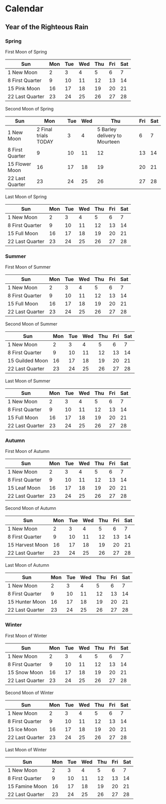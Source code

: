 # Calendar

## Year of the Righteous Rain

### Spring

First Moon of Spring

| Sun             | Mon | Tue | Wed | Thu | Fri | Sat |
| --------------- | --- | --- | --- | --- | --- | --- |
| 1 New Moon      | 2   | 3   | 4   | 5   | 6   | 7   |
| 8 First Quarter | 9   | 10  | 11  | 12  | 13  | 14  |
| 15 Pink Moon    | 16  | 17  | 18  | 19  | 20  | 21  |
| 22 Last Quarter | 23  | 24  | 25  | 26  | 27  | 28  |


Second Moon of Spring

| Sun                                  | Mon | Tue | Wed | Thu | Fri | Sat |
| ------------------------------------ | --- | --- | --- | --- | --- | --- |
| 1 New Moon     | 2 Final trials TODAY | 3   | 4   | 5 Barley delivery to Mourteen  | 6   | 7   |
| 8 First Quarter                      | 9   | 10  | 11  | 12  | 13  | 14  |
| 15 Flower Moon                       | 16  | 17  | 18  | 19  | 20  | 21  |
| 22 Last Quarter                      | 23  | 24  | 25  | 26  | 27  | 28  |


Last Moon of Spring

| Sun             | Mon | Tue | Wed | Thu | Fri | Sat |
| --------------- | --- | --- | --- | --- | --- | --- |
| 1 New Moon      | 2   | 3   | 4   | 5   | 6   | 7   |
| 8 First Quarter | 9   | 10  | 11  | 12  | 13  | 14  |
| 15 Full Moon    | 16  | 17  | 18  | 19  | 20  | 21  |
| 22 Last Quarter | 23  | 24  | 25  | 26  | 27  | 28  |


### Summer

First Moon of Summer

| Sun             | Mon | Tue | Wed | Thu | Fri | Sat |
| --------------- | --- | --- | --- | --- | --- | --- |
| 1 New Moon      | 2   | 3   | 4   | 5   | 6   | 7   |
| 8 First Quarter | 9   | 10  | 11  | 12  | 13  | 14  |
| 15 Full Moon    | 16  | 17  | 18  | 19  | 20  | 21  |
| 22 Last Quarter | 23  | 24  | 25  | 26  | 27  | 28  |


Second Moon of Summer

| Sun             | Mon | Tue | Wed | Thu | Fri | Sat |
| --------------- | --- | --- | --- | --- | --- | --- |
| 1 New Moon      | 2   | 3   | 4   | 5   | 6   | 7   |
| 8 First Quarter | 9   | 10  | 11  | 12  | 13  | 14  |
| 15 Guilded Moon | 16  | 17  | 18  | 19  | 20  | 21  |
| 22 Last Quarter | 23  | 24  | 25  | 26  | 27  | 28  |


Last Moon of Summer

| Sun             | Mon | Tue | Wed | Thu | Fri | Sat |
| --------------- | --- | --- | --- | --- | --- | --- |
| 1 New Moon      | 2   | 3   | 4   | 5   | 6   | 7   |
| 8 First Quarter | 9   | 10  | 11  | 12  | 13  | 14  |
| 15 Full Moon    | 16  | 17  | 18  | 19  | 20  | 21  |
| 22 Last Quarter | 23  | 24  | 25  | 26  | 27  | 28  |


### Autumn

First Moon of Autumn

| Sun             | Mon | Tue | Wed | Thu | Fri | Sat |
| --------------- | --- | --- | --- | --- | --- | --- |
| 1 New Moon      | 2   | 3   | 4   | 5   | 6   | 7   |
| 8 First Quarter | 9   | 10  | 11  | 12  | 13  | 14  |
| 15 Leaf Moon    | 16  | 17  | 18  | 19  | 20  | 21  |
| 22 Last Quarter | 23  | 24  | 25  | 26  | 27  | 28  |


Second Moon of Autumn

| Sun             | Mon | Tue | Wed | Thu | Fri | Sat |
| --------------- | --- | --- | --- | --- | --- | --- |
| 1 New Moon      | 2   | 3   | 4   | 5   | 6   | 7   |
| 8 First Quarter | 9   | 10  | 11  | 12  | 13  | 14  |
| 15 Harvest Moon | 16  | 17  | 18  | 19  | 20  | 21  |
| 22 Last Quarter | 23  | 24  | 25  | 26  | 27  | 28  |
 

Last Moon of Autumn

| Sun             | Mon | Tue | Wed | Thu | Fri | Sat |
| --------------- | --- | --- | --- | --- | --- | --- |
| 1 New Moon      | 2   | 3   | 4   | 5   | 6   | 7   |
| 8 First Quarter | 9   | 10  | 11  | 12  | 13  | 14  |
| 15 Hunter Moon  | 16  | 17  | 18  | 19  | 20  | 21  |
| 22 Last Quarter | 23  | 24  | 25  | 26  | 27  | 28  |


### Winter

First Moon of Winter

| Sun             | Mon | Tue | Wed | Thu | Fri | Sat |
| --------------- | --- | --- | --- | --- | --- | --- |
| 1 New Moon      | 2   | 3   | 4   | 5   | 6   | 7   |
| 8 First Quarter | 9   | 10  | 11  | 12  | 13  | 14  |
| 15 Snow Moon    | 16  | 17  | 18  | 19  | 20  | 21  |
| 22 Last Quarter | 23  | 24  | 25  | 26  | 27  | 28  |


Second Moon of Winter

| Sun             | Mon | Tue | Wed | Thu | Fri | Sat |
| --------------- | --- | --- | --- | --- | --- | --- |
| 1 New Moon      | 2   | 3   | 4   | 5   | 6   | 7   |
| 8 First Quarter | 9   | 10  | 11  | 12  | 13  | 14  |
| 15 Ice Moon     | 16  | 17  | 18  | 19  | 20  | 21  |
| 22 Last Quarter | 23  | 24  | 25  | 26  | 27  | 28  |


Last Moon of Winter

| Sun             | Mon | Tue | Wed | Thu | Fri | Sat |
| --------------- | --- | --- | --- | --- | --- | --- |
| 1 New Moon      | 2   | 3   | 4   | 5   | 6   | 7   |
| 8 First Quarter | 9   | 10  | 11  | 12  | 13  | 14  |
| 15 Famine Moon  | 16  | 17  | 18  | 19  | 20  | 21  |
| 22 Last Quarter | 23  | 24  | 25  | 26  | 27  | 28  |


